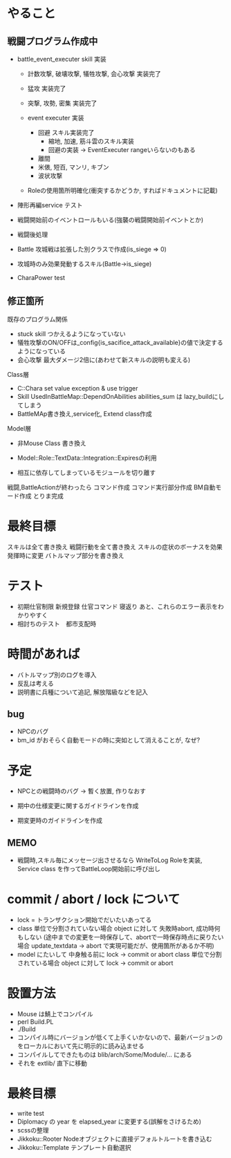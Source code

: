 
# やること

## 戦闘プログラム作成中

* battle_event_executer skill 実装  
  * 計数攻撃, 破壊攻撃, 犠牲攻撃, 会心攻撃 実装完了
  * 猛攻 実装完了
  * 突撃, 攻勢, 密集 実装完了

  * event executer 実装
    * 回避 スキル実装完了
      * 縮地, 加速, 筋斗雲のスキル実装
      * 回避の実装
        -> EventExecuter rangeいらないのもある
    * 離間
    * 米俵, 短百, マンリ, キブン
    * 波状攻撃

  * Roleの使用箇所明確化(衝突するかどうか, すればドキュメントに記載)

* 陣形再編service テスト

* 戦闘開始前のイベントロールもいる(強襲の戦闘開始前イベントとか)

* 戦闘後処理
* Battle 攻城戦は拡張した別クラスで作成(is_siege => 0)
* 攻城時のみ効果発動するスキル(Battle->is_siege)

* CharaPower test

## 修正箇所

既存のプログラム関係
  * stuck skill つかえるようになっていない
  * 犠牲攻撃のON/OFFは_config{is_sacifice_attack_available}の値で決定するようになっている
  * 会心攻撃 最大ダメージ2倍に(あわせて新スキルの説明も変える)

Class層
  * C::Chara set value exception & use trigger
  * Skill UsedInBattleMap::DependOnAbilities abilities_sum は lazy_buildにしてしまう
  * BattleMAp書き換え,service化, Extend class作成

Model層
  * 非Mouse Class 書き換え
  * Model::Role::TextData::Integration::Expiresの利用

* 相互に依存してしまっているモジュールを切り離す

戦闘,BattleActionが終わったら
コマンド作成
コマンド実行部分作成
BM自動モード作成
とりま完成

# 最終目標
スキルは全て書き換え
戦闘行動を全て書き換え
スキルの症状のボーナスを効果発揮時に変更
バトルマップ部分を書き換え

# テスト
* 初期仕官制限
  新規登録
  仕官コマンド
  寝返り
  あと、これらのエラー表示をわかりやすく
* 相討ちのテスト　都市支配時

# 時間があれば
* バトルマップ別のログを導入
* 反乱は考える
* 説明書に兵種について追記, 解放階級などを記入

## bug
* NPCのバグ
* bm_id がおそらく自動モードの時に突如として消えることが, なぜ?

# 予定

* NPCとの戦闘時のバグ
-> 暫く放置, 作りなおす

* 期中の仕様変更に関するガイドラインを作成
* 期変更時のガイドラインを作成

## MEMO

* 戦闘時,スキル毎にメッセージ出させるなら
  WriteToLog Roleを実装, Service class を作ってBattleLoop開始前に呼び出し

# commit / abort / lock について
* lock = トランザクション開始でだいたいあってる
* class 単位で分割されていない場合
object に対して 失敗時abort, 成功時何もしない
  (途中までの変更を一時保存して、abortで一時保存時点に戻りたい場合
    update_textdata -> abort で実現可能だが、使用箇所があるか不明)
* model にたいして 中身触る前に lock -> commit or abort
class 単位で分割されている場合
object に対して lock -> commit or abort

# 設置方法
* Mouse は鯖上でコンパイル
* perl Build.PL
* ./Build
* コンパイル時にバージョンが低くて上手くいかないので、最新バージョンのをローカルにおいて先に明示的に読み込ませる
* コンパイルしてできたものは blib/arch/Some/Module/... にある
* それを extlib/ 直下に移動

# 最終目標
* write test
* Diplomacy の year を elapsed_year に変更する(誤解をさけるため)
* scssの整理
* Jikkoku::Rooter Nodeオブジェクトに直接デフォルトルートを書き込む
* Jikkoku::Template テンプレート自動選択

